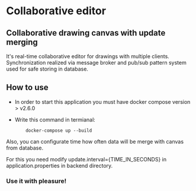 # Collaborative editor

## Collaborative drawing canvas with update merging

It's real-time collaborative editor for drawings with multiple clients. Synchronization realized via message broker and pub/sub pattern system used for safe storing in database.

## How to use

- In order to start this application you must have docker compose version > v2.6.0
- Write this command in termianal:

          docker-compose up --build


Also, you can configurate time how often data will be merge with canvas from database.

For this you need modify update.interval={TIME_IN_SECONDS} in application.properties in backend directory.

### Use it with pleasure!

